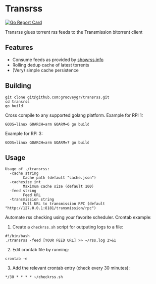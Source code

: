 # Transrss

[![Go Report Card](https://goreportcard.com/badge/github.com/grooveygr/transrss)](https://goreportcard.com/report/github.com/grooveygr/transrss)

Transrss glues torrent rss feeds to the Transmission bitorrent client


## Features

- Consume feeds as provided by [showrss.info](https://showrss.info)
- Rolling dedup cache of latest torrents
- (Very) simple cache persistence

## Building

```
git clone git@github.com:grooveygr/transrss.git
cd transrss
go build
```

Cross compile to any supported golang platform. 
Example for RPI 1:
```
GOOS=linux GOARCH=arm GOARM=6 go build
```
Example for RPI 3:
```
GOOS=linux GOARCH=arm GOARM=7 go build
```

## Usage


```
Usage of ./transrss:
  -cache string
        Cache path (default "cache.json")
  -cachesize int
        Maximum cache size (default 100)
  -feed string
        Feed URL
  -transmission string
        Full URL to transmission RPC (default "http://127.0.0.1:8181/transmission/rpc")
```

Automate rss checking using your favorite scheduler. Crontab example:

1. Create a `checkrss.sh` script for outputing logs to a file: 
```
#!/bin/bash
./transrss -feed [YOUR FEED URL] >> ~/rss.log 2>&1
```

2. Edit crontab file by running:
```
crontab -e
```

3. Add the relevant crontab entry (check every 30 minutes):
```
*/30 * * * * ~/checkrss.sh
```

